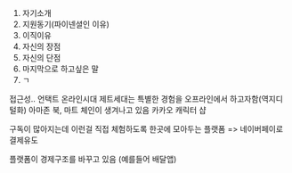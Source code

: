 
1. 자기소개
2. 지원동기(파이넨셜인 이유)
3. 이직이유
4. 자신의 장점
5. 자신의 단점
6. 마지막으로 하고싶은 말
7. ㄱ




접근성..
언택트 온라인시대
제트세대는 특별한 경험을 오프라인에서 하고자함(역지디털화)
아마존 북, 마트 체인이 생겨나고 있음
카카오 캐릭터 샵

구독이 많아지는데
이런걸 직접 체험하도록 한곳에 모아두는 플랫폼
=> 네이버페이로 결제유도

플랫폼이 경제구조를 바꾸고 있음
(예를들어 배달앱)
<!--stackedit_data:
eyJoaXN0b3J5IjpbMzYzNjA1NTAwXX0=
-->